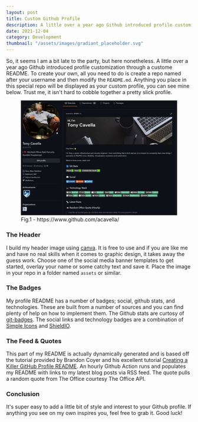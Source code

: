 ```yaml
---
layout: post
title: Custom Github Profile
description: A little over a year ago Github introduced profile customization through a custome README.
date: 2021-12-04
category: Development
thumbnail: "/assets/images/gradiant_placeholder.svg"
---
```


So, it seems I am a bit late to the party, but here nonetheless. A little over a year ago Github introduced profile customization through a custome README. To create your own, all you need to do is create a repo named after your username and then modify the `README.md`. Anything you place in this special repo will be displayed as your custom profile, you can see mine below.  Trust me, it isn't hard to cobble together a pretty slick profile. 

<figure>
  <img alt="Github Profile" src="/assets/images/github-profile.jpg" />
  <figcaption>Fig.1 - https://www.github.com/acavella/</figcaption>
</figure>

### The Header
I build my header image using [canva](https://www.canva.com). It is free to use and if you are like me and have no real skills when it comes to graphic design, it takes away the guess work. Choose one of the social media banner templates to get started, overlay your name or some catchy text and save it. Place the image in your repo in a folder named `assets` or similar.

### The Badges
My profile README has a number of badges; social, github stats, and technologies.  These are built from a number of sources and you can find plenty of help on how to implement them.  The Github stats are curtosy of [git-badges](https://pufler.dev/git-badges/). The social links and technology badges are a combination of [Simple Icons](https://simpleicons.org/) and [ShieldIO](https://shields.io/). 

### The Feed & Quotes
This part of my README is actually dynamically generated and is based off the tutorial provided by Brandon Coyer and his excellent tutorial [Creating a Killer GitHub Profile README](https://daily.dev/blog/creating-a-killer-github-profile-readme-part-1). An hourly Github Action runs and populates my README with links to my latest blog posts via RSS feed.  The quote pulls a random quote from The Office courtesy The Office API.  

### Conclusion
It's super easy to add a little bit of style and interest to your Github profile. If anything you see on my own inspires you, feel free to grab it. Good luck!
